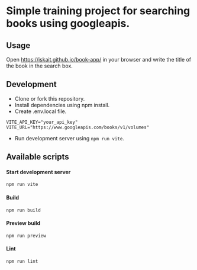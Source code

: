 # Simple training project for searching books using googleapis.

## Usage
Open https://iskait.github.io/book-app/ in your browser and write the title of the book in the search box.

## Development
- Clone or fork this repository.
- Install dependencies using npm install.
- Create .env.local file.
```
VITE_API_KEY="your_api_key"
VITE_URL="https://www.googleapis.com/books/v1/volumes"
```
- Run development server using `npm run vite`.

## Available scripts

#### Start development server
```
npm run vite
```
#### Build
```
npm run build
```
#### Preview build
```
npm run preview
```
#### Lint
```
npm run lint
```